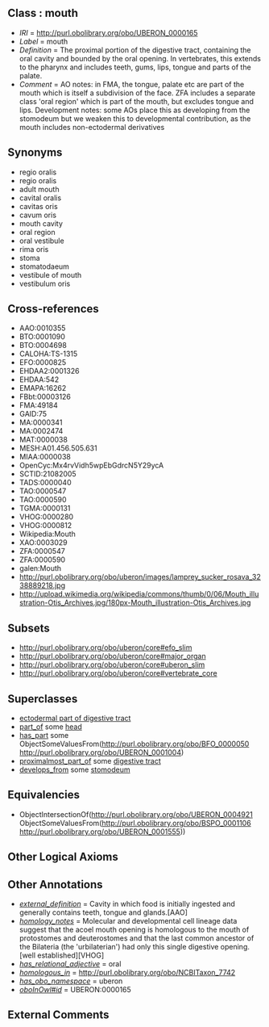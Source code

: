 
## Class : mouth

 * *IRI* = http://purl.obolibrary.org/obo/UBERON_0000165
 * *Label* = mouth
 * *Definition* = The proximal portion of the digestive tract, containing the oral cavity and bounded by the oral opening. In vertebrates, this extends to the pharynx and includes teeth, gums, lips, tongue and parts of the palate.
 * *Comment* = AO notes: in FMA, the tongue, palate etc are part of the mouth which is itself a subdivision of the face. ZFA includes a separate class 'oral region' which is part of the mouth, but excludes tongue and lips. Development notes: some AOs place this as developing from the stomodeum but we weaken this to developmental contribution, as the mouth includes non-ectodermal derivatives

## Synonyms

 * regio oralis
 * regio oralis
 * adult mouth
 * cavital oralis
 * cavitas oris
 * cavum oris
 * mouth cavity
 * oral region
 * oral vestibule
 * rima oris
 * stoma
 * stomatodaeum
 * vestibule of mouth
 * vestibulum oris

## Cross-references

 * AAO:0010355
 * BTO:0001090
 * BTO:0004698
 * CALOHA:TS-1315
 * EFO:0000825
 * EHDAA2:0001326
 * EHDAA:542
 * EMAPA:16262
 * FBbt:00003126
 * FMA:49184
 * GAID:75
 * MA:0000341
 * MA:0002474
 * MAT:0000038
 * MESH:A01.456.505.631
 * MIAA:0000038
 * OpenCyc:Mx4rvVidh5wpEbGdrcN5Y29ycA
 * SCTID:21082005
 * TADS:0000040
 * TAO:0000547
 * TAO:0000590
 * TGMA:0000131
 * VHOG:0000280
 * VHOG:0000812
 * Wikipedia:Mouth
 * XAO:0003029
 * ZFA:0000547
 * ZFA:0000590
 * galen:Mouth
 * http://purl.obolibrary.org/obo/uberon/images/lamprey_sucker_rosava_3238889218.jpg
 * http://upload.wikimedia.org/wikipedia/commons/thumb/0/06/Mouth_illustration-Otis_Archives.jpg/180px-Mouth_illustration-Otis_Archives.jpg

## Subsets

 * http://purl.obolibrary.org/obo/uberon/core#efo_slim
 * http://purl.obolibrary.org/obo/uberon/core#major_organ
 * http://purl.obolibrary.org/obo/uberon/core#uberon_slim
 * http://purl.obolibrary.org/obo/uberon/core#vertebrate_core

## Superclasses

 * [ectodermal part of digestive tract](../../UBERON/06/UBERON_0004906.md)
 * [part_of](../../BFO/50/BFO_0000050.md) some [head](../../UBERON/33/UBERON_0000033.md)
 * [has_part](../../BFO/51/BFO_0000051.md) some ObjectSomeValuesFrom(<http://purl.obolibrary.org/obo/BFO_0000050> <http://purl.obolibrary.org/obo/UBERON_0001004>)
 * [proximalmost_part_of](../../BSPO/06/BSPO_0001106.md) some [digestive tract](../../UBERON/55/UBERON_0001555.md)
 * [develops_from](../../RO/02/RO_0002202.md) some [stomodeum](../../UBERON/30/UBERON_0000930.md)

## Equivalencies

 * ObjectIntersectionOf(<http://purl.obolibrary.org/obo/UBERON_0004921> ObjectSomeValuesFrom(<http://purl.obolibrary.org/obo/BSPO_0001106> <http://purl.obolibrary.org/obo/UBERON_0001555>))

## Other Logical Axioms


## Other Annotations

 * *[external_definition](../../UBPROP/01/UBPROP_0000001.md)* = Cavity in which food is initially ingested and generally contains teeth, tongue and glands.[AAO]
 * *[homology_notes](../../UBPROP/03/UBPROP_0000003.md)* = Molecular and developmental cell lineage data suggest that the acoel mouth opening is homologous to the mouth of protostomes and deuterostomes and that the last common ancestor of the Bilateria (the 'urbilaterian') had only this single digestive opening.[well established][VHOG]
 * *[has_relational_adjective](../../UBPROP/07/UBPROP_0000007.md)* = oral
 * *[homologous_in](../../core#homologous/in/core#homologous_in.md)* = http://purl.obolibrary.org/obo/NCBITaxon_7742
 * *[has_obo_namespace](../../ce/oboInOwl#hasOBONamespace.md)* = uberon
 * *[oboInOwl#id](../../id/oboInOwl#id.md)* = UBERON:0000165

## External Comments


